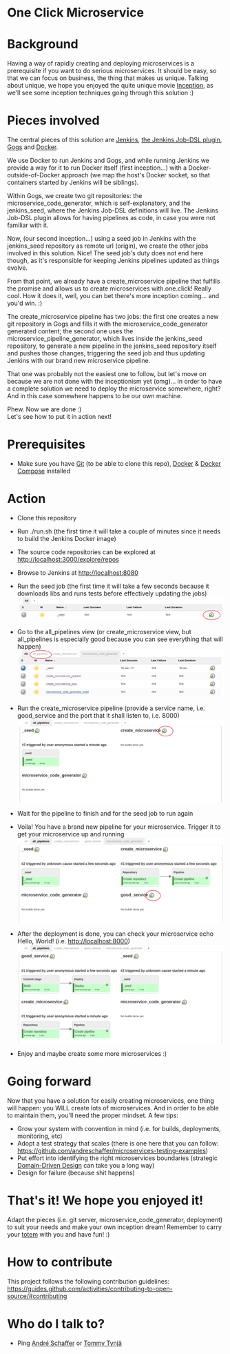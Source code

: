 # One Click Microservice

# Background
Having a way of rapidly creating and deploying microservices is a prerequisite if you want to do serious microservices. It should be easy, so that we can focus on business, the thing that makes us unique. Talking about unique, we hope you enjoyed the quite unique movie [Inception](https://en.wikipedia.org/wiki/Inception), as we'll see some inception techniques going through this solution :)

# Pieces involved
The central pieces of this solution are [Jenkins](https://jenkins.io/), [the Jenkins Job-DSL plugin](https://wiki.jenkins-ci.org/display/JENKINS/Job+DSL+Plugin), [Gogs](https://gogs.io/) and [Docker](https://www.docker.com/).  

We use Docker to run Jenkins and Gogs, and while running Jenkins we provide a way for it to run Docker itself (first inception...) with a Docker-outside-of-Docker approach (we map the host's Docker socket, so that containers started by Jenkins will be siblings).  

Within Gogs, we create two git repositories: the microservice_code_generator, which is self-explanatory, and the jenkins_seed, where the Jenkins Job-DSL definitions will live. The Jenkins Job-DSL plugin allows for having pipelines as code, in case you were not familiar with it.  

Now, (our second inception...) using a seed job in Jenkins with the jenkins_seed repository as remote url (origin), we create the other jobs involved in this solution. Nice! The seed job's duty does not end here though, as it's responsible for keeping Jenkins pipelines updated as things evolve.  

From that point, we already have a create_microservice pipeline that fulfills the promise and allows us to create microservices with.one.click! Really cool. How it does it, well, you can bet there's more inception coming... and you'd win. :)  

The create_microservice pipeline has two jobs: the first one creates a new git repository in Gogs and fills it with the microservice_code_generator generated content; the second one uses the microservice_pipeline_generator, which lives inside the jenkins_seed repository, to generate a new pipeline in the jenkins_seed repository itself and pushes those changes, triggering the seed job and thus updating Jenkins with our brand new microservice pipeline.  

That one was probably not the easiest one to follow, but let's move on because we are not done with the inceptionism yet (omg)... in order to have a complete solution we need to deploy the microservice somewhere, right? And in this case somewhere happens to be our own machine.

Phew. Now we are done :)  
Let's see how to put it in action next!

# Prerequisites
- Make sure you have [Git](https://git-scm.com/book/en/v2/Getting-Started-Installing-Git) (to be able to clone this repo), [Docker](https://docs.docker.com/engine/installation/) & [Docker Compose](https://docs.docker.com/compose/install/) installed

# Action
- Clone this repository  
- Run ./run.sh (the first time it will take a couple of minutes since it needs to build the Jenkins Docker image)  
- The source code repositories can be explored at [http://localhost:3000/explore/repos](http://localhost:3000/explore/repos)
- Browse to Jenkins at [http://localhost:8080](http://localhost:8080)
- Run the seed job (the first time it will take a few seconds because it downloads libs and runs tests before effectively updating the jobs)  
![alt text](https://github.com/andreschaffer/one-click-microservice/blob/master/docs/images/run_seed_job.png "Run the seed job")  

- Go to the all_pipelines view (or create_microservice view, but all_pipelines is especially good because you can see everything that will happen)  
![alt text](https://github.com/andreschaffer/one-click-microservice/blob/master/docs/images/go_to_all_pipelines_view.png "Go to the all_pipelines view")  

- Run the create_microservice pipeline (provide a service name, i.e. good_service and the port that it shall listen to, i.e. 8000)  
![alt text](https://github.com/andreschaffer/one-click-microservice/blob/master/docs/images/run_create_microservice_pipeline.png "Run the create_microservice pipeline")  

- Wait for the pipeline to finish and for the seed job to run again  
- Voila! You have a brand new pipeline for your microservice. Trigger it to get your microservice up and running  
![alt text](https://github.com/andreschaffer/one-click-microservice/blob/master/docs/images/run_microservice_pipeline.png "Run the microservice pipeline")  

- After the deployment is done, you can check your microservice echo Hello, World! (i.e. [http://localhost:8000](http://localhost:8000))   
![alt text](https://github.com/andreschaffer/one-click-microservice/blob/master/docs/images/microservice_deployment_finished.png "Microservice deployment finished")

- Enjoy and maybe create some more microservices :)

# Going forward
Now that you have a solution for easily creating microservices, one thing will happen: you WILL create lots of microservices. And in order to be able to maintain them, you'll need the proper mindset. A few tips:  
- Grow your system with convention in mind (i.e. for builds, deployments, monitoring, etc)  
- Adopt a test strategy that scales (there is one here that you can follow: https://github.com/andreschaffer/microservices-testing-examples)  
- Put effort into identifying the right microservices boundaries (strategic [Domain-Driven Design](https://en.wikipedia.org/wiki/Domain-driven_design) can take you a long way)  
- Design for failure (because shit happens)  

# That's it! We hope you enjoyed it!
Adapt the pieces (i.e. git server, microservice_code_generator, deployment) to suit your needs and make your own inception dream! Remember to carry your [totem](http://inception.wikia.com/wiki/Totem) with you and have fun! :)

# How to contribute
This project follows the following contribution guidelines:  
https://guides.github.com/activities/contributing-to-open-source/#contributing

# Who do I talk to?
* Ping [André Schaffer](https://github.com/andreschaffer) or [Tommy Tynjä](https://github.com/tommysdk)
